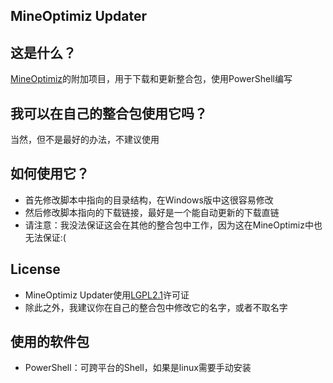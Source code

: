 ## MineOptimiz Updater
## 这是什么？
[MineOptimiz](https://github.com/SmallMushroom-offical/MineOptimiz-Next)的附加项目，用于下载和更新整合包，使用PowerShell编写
## 我可以在自己的整合包使用它吗？
当然，但不是最好的办法，不建议使用
## 如何使用它？
 - 首先修改脚本中指向的目录结构，在Windows版中这很容易修改
 - 然后修改脚本指向的下载链接，最好是一个能自动更新的下载直链
 - 请注意：我没法保证这会在其他的整合包中工作，因为这在MineOptimiz中也无法保证:(
## License
 - MineOptimiz Updater使用[LGPL2.1](https://github.com/SmallMushroom-offical/MineOptimiz-Updater/blob/main/LICENSE)许可证
 - 除此之外，我建议你在自己的整合包中修改它的名字，或者不取名字
## 使用的软件包
 - PowerShell：可跨平台的Shell，如果是linux需要手动安装
